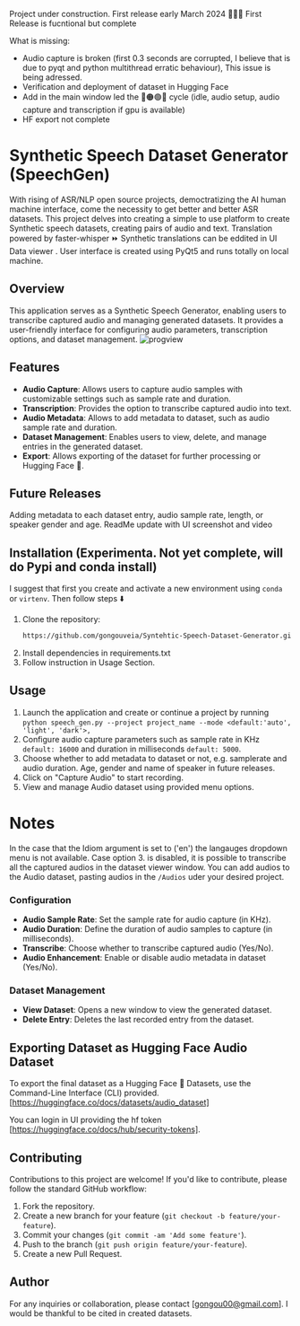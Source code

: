 Project under construction. First release early March 2024 🚧👷‍♂️
First Release is fucntional but complete

What is missing:
- Audio capture is broken (first 0.3 seconds are corrupted, I believe that is due to pyqt and python multithread erratic behaviour),
    This issue is being adressed.
- Verification and deployment of dataset in Hugging Face
- Add in the main window led the 🔴🟠🟢🔵 cycle (idle, audio setup, audio capture and transcription if gpu is available)
- HF export not complete 
# Synthetic Speech Dataset Generator (SpeechGen)

With rising of ASR/NLP open source projects, democtratizing the AI human machine interface, come the necessity to get better and better ASR datasets. This project delves into creating a simple to use platform to create Synthetic speech datasets, creating pairs of audio and text. Translation powered by faster-whisper ⏩ Synthetic translations can be eddited in UI Data viewer . 
User interface is created using PyQt5 and runs totally on local machine.


## Overview
This application serves as a Synthetic Speech Generator, enabling users to transcribe captured audio and managing generated datasets. It provides a user-friendly interface for configuring audio parameters, transcription options, and dataset management.
![progview](https://github.com/gongouveia/Synthetic-Speech-Dataset-Generator-Powered-by-Whisper-Train-Whisper/assets/68733294/eeda9460-029b-4a9a-bfa7-176086313f11)

## Features
- **Audio Capture**: Allows users to capture audio samples with customizable settings such as sample rate and duration.
- **Transcription**: Provides the option to transcribe captured audio into text.
- **Audio Metadata**: Allows to add metadata to dataset, such as audio sample rate and duration.
- **Dataset Management**: Enables users to view, delete, and manage entries in the generated dataset.
- **Export**: Allows exporting of the dataset for further processing or Hugging Face :hugs:.

## Future Releases
Adding metadata to each dataset entry, audio sample rate, length, or speaker gender and age.
ReadMe update with UI screenshot and video

## Installation  (Experimenta. Not yet complete, will do Pypi and conda install)
I suggest that first you create and activate a new environment using `conda` or `virtenv`. Then follow steps ⬇️
1. Clone the repository:
    ```bash
    https://github.com/gongouveia/Syntehtic-Speech-Dataset-Generator.git
    ```
2. Install dependencies in requirements.txt
3. Follow instruction in Usage Section.

## Usage
1. Launch the application and create or continue a project by running `python speech_gen.py --project project_name --mode <default:'auto', 'light', 'dark'>,  `
2. Configure audio capture parameters such as sample rate in KHz `default: 16000` and duration in milliseconds `default: 5000`.
3. Choose whether to add metadata to dataset or not, e.g. samplerate and audio duration. Age, gender and name of speaker in future releases.
5. Click on "Capture Audio" to start recording.
6. View and manage Audio dataset using provided menu options.
# Notes
In the case that the Idiom argument is set to ('en') the langauges dropdown menu is not available. 
Case option 3. is disabled, it is possible to transcribe all the captured audios in the dataset viewer window. You can add audios to the Audio dataset, pasting audios in the `/Audios` uder your desired project.

### Configuration
- **Audio Sample Rate**: Set the sample rate for audio capture (in KHz).
- **Audio Duration**: Define the duration of audio samples to capture (in milliseconds).
- **Transcribe**: Choose whether to transcribe captured audio (Yes/No).
- **Audio Enhancement**: Enable or disable audio metadata in dataset (Yes/No).

### Dataset Management
- **View Dataset**: Opens a new window to view the generated dataset.
- **Delete Entry**: Deletes the last recorded entry from the dataset.


## Exporting Dataset as Hugging Face Audio Dataset
To export the final dataset as a Hugging Face 🤗 Datasets, use the Command-Line Interface (CLI) provided.
[https://huggingface.co/docs/datasets/audio_dataset]

You can login in UI providing the  hf token [https://huggingface.co/docs/hub/security-tokens].
## Contributing
Contributions to this project are welcome! If you'd like to contribute, please follow the standard GitHub workflow:
1. Fork the repository.
2. Create a new branch for your feature (`git checkout -b feature/your-feature`).
3. Commit your changes (`git commit -am 'Add some feature'`).
4. Push to the branch (`git push origin feature/your-feature`).
5. Create a new Pull Request.

## Author

For any inquiries or collaboration, please contact [gongou00@gmail.com].
I would be thankful to be cited in created datasets.
